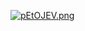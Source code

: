 <a href="https://lunova.studio/wonderlab"><img src="https://s21.ax1x.com/2025/03/09/pEtOJEV.png" alt="pEtOJEV.png" border="0" /></a>
